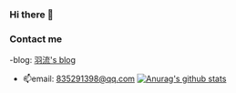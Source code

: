 ### Hi there 👋
### Contact me
-blog: [羽流's blog](https://www.yuliu.tech)
- 📫email: 835291398@qq.com
[![Anurag's github stats](https://github-readme-stats.vercel.app/api?username=YuLiu-lab)](https://github.com/anuraghazra/github-readme-stats)
